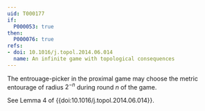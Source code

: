 ```yaml
---
uid: T000177
if:
  P000053: true
then:
  P000076: true
refs:
- doi: 10.1016/j.topol.2014.06.014
  name: An infinite game with topological consequences
---
```


The entrouage-picker in the proximal game may choose the metric entourage of radius $2^{-n}$ during round $n$ of the game.

See Lemma 4 of {{doi:10.1016/j.topol.2014.06.014}}.
